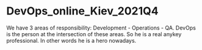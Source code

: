 # DevOps_online_Kiev_2021Q4
We have 3 areas of responsibility: Development - Operations - QA. 
DevOps is the person at the intersection of these areas.
So he is a real anykey professional. In other words he is a hero nowadays.
